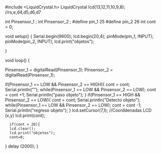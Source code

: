 

#include <LiquidCrystal.h> 
LiquidCrystal lcd(13,12,11,10,9,8); //rs,e,d4,d5,d6,d7

 int Pinsensor_1 ;
 int Pinsensor_2 ;
#define pin_1 25
#define pin_2 26
int cont = 0;

void setup() {
  Serial.begin(9600);
  lcd.begin(20,4);
  pinMode(pin_1, INPUT);
  pinMode(pin_2, INPUT);
  lcd.print("objetos");

}

void loop() {
  
  Pinsensor_1 = digitalRead(Pinsensor_1);
  Pinsensor_2 = digitalRead(Pinsensor_1);

  if(Pinsensor_1 == LOW && Pinsensor_2 == HIGH){
    cont = cont;
    Serial.println("");
    while(Pinsensor_1 == LOW && Pinsensor_2 == LOW);
    cont = cont +1;
    Serial.println("paso objeto");
  }
    if(Pinsensor_1 == HIGH && Pinsensor_2 == LOW){
    cont = cont;
    Serial.println("Detecto objeto");
    while(Pinsensor_1 == LOW && Pinsensor_2 == LOW);
    cont = cont -1;
    Serial.println("regreso objeto");
  }
      lcd.setCursor(7,1);         //Coorddenadas LCD (x,y)
      lcd.print(cont);

      if(cont > 20){
      lcd.clear();
      lcd.print("objetos");
      cont=0;
   }
delay (2000);
}
